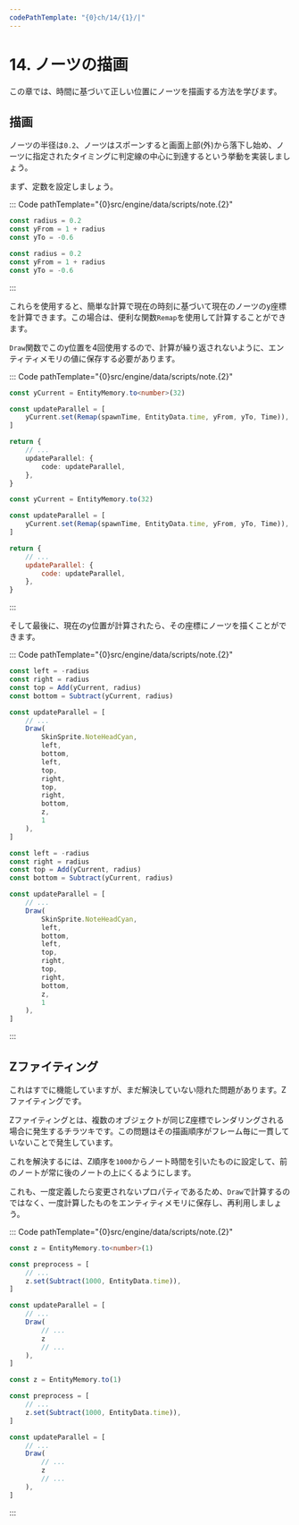 ```yaml
---
codePathTemplate: "{0}ch/14/{1}/|"
---
```


# 14. ノーツの描画

この章では、時間に基づいて正しい位置にノーツを描画する方法を学びます。

## 描画

ノーツの半径は`0.2`、ノーツはスポーンすると画面上部(外)から落下し始め、ノーツに指定されたタイミングに判定線の中心に到達するという挙動を実装しましょう。

まず、定数を設定しましょう。

::: Code pathTemplate="{0}src/engine/data/scripts/note.{2}"

```ts
const radius = 0.2
const yFrom = 1 + radius
const yTo = -0.6
```

```js
const radius = 0.2
const yFrom = 1 + radius
const yTo = -0.6
```

:::

これらを使用すると、簡単な計算で現在の時刻に基づいて現在のノーツのy座標を計算できます。この場合は、便利な関数`Remap`を使用して計算することができます。

`Draw`関数でこのy位置を4回使用するので、計算が繰り返されないように、エンティティメモリの値に保存する必要があります。

::: Code pathTemplate="{0}src/engine/data/scripts/note.{2}"

```ts
const yCurrent = EntityMemory.to<number>(32)

const updateParallel = [
    yCurrent.set(Remap(spawnTime, EntityData.time, yFrom, yTo, Time)),
]

return {
    // ...
    updateParallel: {
        code: updateParallel,
    },
}
```

```js
const yCurrent = EntityMemory.to(32)

const updateParallel = [
    yCurrent.set(Remap(spawnTime, EntityData.time, yFrom, yTo, Time)),
]

return {
    // ...
    updateParallel: {
        code: updateParallel,
    },
}
```

:::

そして最後に、現在のy位置が計算されたら、その座標にノーツを描くことができます。

::: Code pathTemplate="{0}src/engine/data/scripts/note.{2}"

```ts
const left = -radius
const right = radius
const top = Add(yCurrent, radius)
const bottom = Subtract(yCurrent, radius)

const updateParallel = [
    // ...
    Draw(
        SkinSprite.NoteHeadCyan,
        left,
        bottom,
        left,
        top,
        right,
        top,
        right,
        bottom,
        z,
        1
    ),
]
```

```js
const left = -radius
const right = radius
const top = Add(yCurrent, radius)
const bottom = Subtract(yCurrent, radius)

const updateParallel = [
    // ...
    Draw(
        SkinSprite.NoteHeadCyan,
        left,
        bottom,
        left,
        top,
        right,
        top,
        right,
        bottom,
        z,
        1
    ),
]
```

:::

## Zファイティング

これはすでに機能していますが、まだ解決していない隠れた問題があります。Zファイティングです。

Zファイティングとは、複数のオブジェクトが同じZ座標でレンダリングされる場合に発生するチラツキです。この問題はその描画順序がフレーム毎に一貫していないことで発生しています。

これを解決するには、Z順序を`1000`からノート時間を引いたものに設定して、前のノートが常に後のノートの上にくるようにします。

これも、一度定義したら変更されないプロパティであるため、`Draw`で計算するのではなく、一度計算したものをエンティティメモリに保存し、再利用しましょう。

::: Code pathTemplate="{0}src/engine/data/scripts/note.{2}"

```ts
const z = EntityMemory.to<number>(1)

const preprocess = [
    // ...
    z.set(Subtract(1000, EntityData.time)),
]

const updateParallel = [
    // ...
    Draw(
        // ...
        z
        // ...
    ),
]
```

```js
const z = EntityMemory.to(1)

const preprocess = [
    // ...
    z.set(Subtract(1000, EntityData.time)),
]

const updateParallel = [
    // ...
    Draw(
        // ...
        z
        // ...
    ),
]
```

:::
